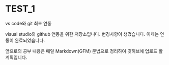 # TEST_1
vs code와 git 최초 연동

visual studio와 github 연동을 위한 저장소입니다. 변경사항이 생겼습니다.
이제는 연동이 완료되었습니다.

앞으로의 공부 내용은 매일 Markdown(GFM) 문법으로 정리하여 깃허브에 업로드 할 계획입니다.
